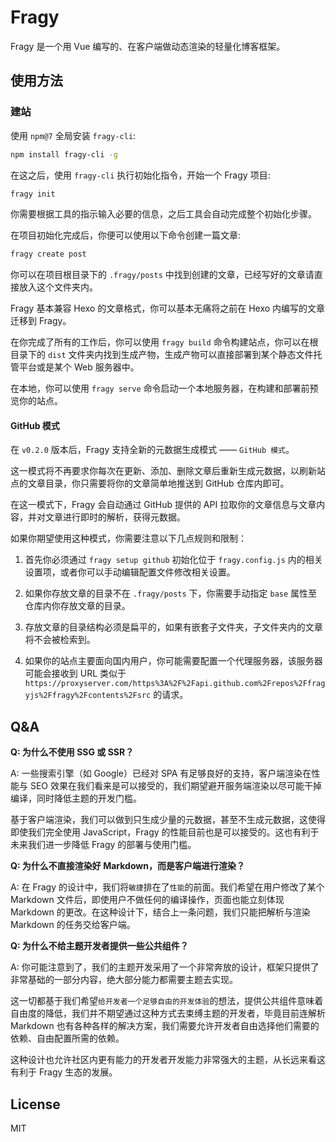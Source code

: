 # Fragy

Fragy 是一个用 Vue 编写的、在客户端做动态渲染的轻量化博客框架。

## 使用方法

### 建站

使用 `npm@7` 全局安装 `fragy-cli`:

```bash
npm install fragy-cli -g
```

在这之后，使用 `fragy-cli` 执行初始化指令，开始一个 Fragy 项目:

```bash
fragy init
```

你需要根据工具的指示输入必要的信息，之后工具会自动完成整个初始化步骤。

在项目初始化完成后，你便可以使用以下命令创建一篇文章:

```bash
fragy create post
```

你可以在项目根目录下的 `.fragy/posts` 中找到创建的文章，已经写好的文章请直接放入这个文件夹内。

Fragy 基本兼容 Hexo 的文章格式，你可以基本无痛将之前在 Hexo 内编写的文章迁移到 Fragy。

在你完成了所有的工作后，你可以使用 `fragy build` 命令构建站点，你可以在根目录下的 `dist` 文件夹内找到生成产物，生成产物可以直接部署到某个静态文件托管平台或是某个 Web 服务器中。

在本地，你可以使用 `fragy serve` 命令启动一个本地服务器，在构建和部署前预览你的站点。

#### GitHub 模式

在 `v0.2.0` 版本后，Fragy 支持全新的元数据生成模式 —— `GitHub 模式`。

这一模式将不再要求你每次在更新、添加、删除文章后重新生成元数据，以刷新站点的文章目录，你只需要将你的文章简单地推送到 GitHub 仓库内即可。

在这一模式下，Fragy 会自动通过 GitHub 提供的 API 拉取你的文章信息与文章内容，并对文章进行即时的解析，获得元数据。

如果你期望使用这种模式，你需要注意以下几点规则和限制：

1. 首先你必须通过 `fragy setup github` 初始化位于 `fragy.config.js` 内的相关设置项，或者你可以手动编辑配置文件修改相关设置。

2. 如果你存放文章的目录不在 `.fragy/posts` 下，你需要手动指定 `base` 属性至仓库内你存放文章的目录。

3. 存放文章的目录结构必须是扁平的，如果有嵌套子文件夹，子文件夹内的文章将不会被检索到。

4. 如果你的站点主要面向国内用户，你可能需要配置一个代理服务器，该服务器可能会接收到 URL 类似于 `https://proxyserver.com/https%3A%2F%2Fapi.github.com%2Frepos%2Ffragyjs%2Ffragy%2Fcontents%2Fsrc` 的请求。

## Q&A

**Q: 为什么不使用 SSG 或 SSR？**

A: 一些搜索引擎（如 Google）已经对 SPA 有足够良好的支持，客户端渲染在性能与 SEO 效果在我们看来是可以接受的，我们期望避开服务端渲染以尽可能干掉编译，同时降低主题的开发门槛。

基于客户端渲染，我们可以做到只生成少量的元数据，甚至不生成元数据，这使得即使我们完全使用 JavaScript，Fragy 的性能目前也是可以接受的。这也有利于未来我们进一步降低 Fragy 的部署与使用门槛。

**Q: 为什么不直接渲染好 Markdown，而是客户端进行渲染？**

A: 在 Fragy 的设计中，我们将`敏捷`排在了`性能`的前面。我们希望在用户修改了某个 Markdown 文件后，即使用户不做任何的编译操作，页面也能立刻体现 Markdown 的更改。在这种设计下，结合上一条问题，我们只能把解析与渲染 Markdown 的任务交给客户端。

**Q: 为什么不给主题开发者提供一些公共组件？**

A: 你可能注意到了，我们的主题开发采用了一个非常奔放的设计，框架只提供了非常基础的一部分内容，绝大部分能力都需要主题去实现。

这一切都基于我们希望`给开发者一个足够自由的开发体验`的想法，提供公共组件意味着自由度的降低，我们并不期望通过这种方式去束缚主题的开发者，毕竟目前连解析 Markdown 也有各种各样的解决方案，我们需要允许开发者自由选择他们需要的依赖、自由配置所需的依赖。

这种设计也允许社区内更有能力的开发者开发能力非常强大的主题，从长远来看这有利于 Fragy 生态的发展。

## License

MIT
